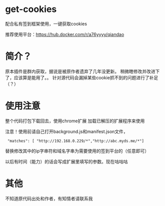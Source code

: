 # get-cookies
配合私有签到框架使用，一键获取cookies

推荐使用平台：https://hub.docker.com/r/a76yyyy/qiandao

# 简介？
原本插件是群内获取，据说是被原作者遗弃了几年没更新。
稍微瞎修改并改进下了，应该算是能用了。。
针对源代码会漏掉某些cookie抓不到的问题进行了补足（？）

# 使用注意
整个代码打包下载回去，使用chrome扩展 加载已解压的扩展程序来使用

注意！使用前请自己打开background.js和manifest.json文件，

` "matches": [ "http://192.168.0.229/*","http://abc.myds.me/*"]`

替换修改其中的ip字串符和域名字串为需要使用的签到平台的（任意即可）

以后有时间（能力）的话会写成扩展里填写的参数。现在咕咕咕

# 其他
不知道原代码出处和作者，有知情者请联系我
